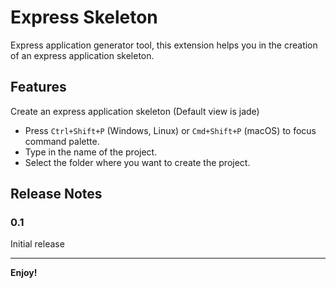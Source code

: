 # Express Skeleton

Express application generator tool, this extension helps you in the creation of an express application skeleton.


## Features

Create an express application skeleton (Default view is jade)

* Press `Ctrl+Shift+P` (Windows, Linux) or `Cmd+Shift+P` (macOS) to focus command palette.
* Type in the name of the project.
* Select the folder where you want to create the project.


## Release Notes


### 0.1

Initial release

-----------------------------------------------------------------------------------------------------------

**Enjoy!**
